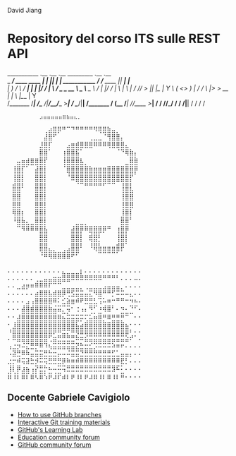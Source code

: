 David Jiang

# Repository del corso ITS sulle REST API

___________              .__  .__       .__                       _________                   .__       .__     
\_   _____/ ____    ____ |  | |__| _____|  |__     ___________   /   _____/__________    ____ |__| _____|  |__  
 |    __)_ /    \  / ___\|  | |  |/  ___/  |  \   /  _ \_  __ \  \_____  \\____ \__  \  /    \|  |/  ___/  |  \ 
 |        \   |  \/ /_/  >  |_|  |\___ \|   Y  \ (  <_> )  | \/  /        \  |_> > __ \|   |  \  |\___ \|   Y  \
/_______  /___|  /\___  /|____/__/____  >___|  /  \____/|__|    /_______  /   __(____  /___|  /__/____  >___|  /
        \/     \//_____/              \/     \/                         \/|__|       \/     \/        \/     \/ 


        ⠀⠀⠀⠀⠀⣠⣤⣤⣤⣤⣤⣶⣦⣤⣄⡀⠀⠀⠀⠀⠀⠀⠀⠀
⠀⠀⠀⠀⠀⠀⠀⠀⢀⣴⣿⡿⠛⠉⠙⠛⠛⠛⠛⠻⢿⣿⣷⣤⡀⠀⠀⠀⠀⠀
⠀⠀⠀⠀⠀⠀⠀⠀⣼⣿⠋⠀⠀⠀⠀⠀⠀⠀⢀⣀⣀⠈⢻⣿⣿⡄⠀⠀⠀⠀
⠀⠀⠀⠀⠀⠀⠀⣸⣿⡏⠀⠀⠀⣠⣶⣾⣿⣿⣿⠿⠿⠿⢿⣿⣿⣿⣄⠀⠀⠀
⠀⠀⠀⠀⠀⠀⠀⣿⣿⠁⠀⠀⢰⣿⣿⣯⠁⠀⠀⠀⠀⠀⠀⠀⠈⠙⢿⣷⡄⠀
⠀⠀⣀⣤⣴⣶⣶⣿⡟⠀⠀⠀⢸⣿⣿⣿⣆⠀⠀⠀⠀⠀⠀⠀⠀⠀⠀⣿⣷⠀
⠀⢰⣿⡟⠋⠉⣹⣿⡇⠀⠀⠀⠘⣿⣿⣿⣿⣷⣦⣤⣤⣤⣶⣶⣶⣶⣿⣿⣿⠀
⠀⢸⣿⡇⠀⠀⣿⣿⡇⠀⠀⠀⠀⠹⣿⣿⣿⣿⣿⣿⣿⣿⣿⣿⣿⣿⣿⡿⠃⠀
⠀⣸⣿⡇⠀⠀⣿⣿⡇⠀⠀⠀⠀⠀⠉⠻⠿⣿⣿⣿⣿⡿⠿⠿⠛⢻⣿⡇⠀⠀
⠀⣿⣿⠁⠀⠀⣿⣿⡇⠀⠀⠀⠀⠀⠀⠀⠀⠀⠀⠀⠀⠀⠀⠀⠀⢸⣿⣧⠀⠀
⠀⣿⣿⠀⠀⠀⣿⣿⡇⠀⠀⠀⠀⠀⠀⠀⠀⠀⠀⠀⠀⠀⠀⠀⠀⢸⣿⣿⠀⠀
⠀⣿⣿⠀⠀⠀⣿⣿⡇⠀⠀⠀⠀⠀⠀⠀⠀⠀⠀⠀⠀⠀⠀⠀⠀⢸⣿⣿⠀⠀
⠀⢿⣿⡆⠀⠀⣿⣿⡇⠀⠀⠀⠀⠀⠀⠀⠀⠀⠀⠀⠀⠀⠀⠀⠀⢸⣿⡇⠀⠀
⠀⠸⣿⣧⡀⠀⣿⣿⡇⠀⠀⠀⠀⠀⠀⠀⠀⠀⠀⠀⠀⠀⠀⠀⠀⣿⣿⠃⠀⠀
⠀⠀⠛⢿⣿⣿⣿⣿⣇⠀⠀⠀⠀⠀⣰⣿⣿⣷⣶⣶⣶⣶⠶⠀⢠⣿⣿⠀⠀⠀
⠀⠀⠀⠀⠀⠀⠀⣿⣿⠀⠀⠀⠀⠀⣿⣿⡇⠀⣽⣿⡏⠁⠀⠀⢸⣿⡇⠀⠀⠀
⠀⠀⠀⠀⠀⠀⠀⣿⣿⠀⠀⠀⠀⠀⣿⣿⡇⠀⢹⣿⡆⠀⠀⠀⣸⣿⠇⠀⠀⠀
⠀⠀⠀⠀⠀⠀⠀⢿⣿⣦⣄⣀⣠⣴⣿⣿⠁⠀⠈⠻⣿⣿⣿⣿⡿⠏⠀⠀⠀⠀
⠀⠀⠀⠀⠀⠀⠀⠈⠛⠻⠿⠿⠿⠿⠋⠁⠀⠀⠀⠀⠀⠀⠀⠀⠀⠀⠀⠀⠀⠀

⠄⠄⠄⠄⠄⠄⠄⠄⠄⠄⠄⠄⣄⣀⣀⣀⡆⠄⠄⠄⠄⠄⠄⠄⠄⠄⠄⠄⠄⠄
⠄⠄⠄⠄⠄⠄⢀⣀⣤⣤⣶⣶⣿⣿⠿⠿⠿⠿⠿⠿⠿⠛⠛⠛⠃⠄⠄⠄⠤⠄
⠄⠄⣀⣴⡶⠶⠿⠿⠿⠏⠉⠉⣀⣀⣀⣀⡀⢀⣀⣀⣀⣠⣤⣤⣤⡀⠄⠄⠄⠄
⠄⠄⠄⠄⠄⠄⣴⣿⣿⣧⣾⣿⡿⢛⣫⣭⣭⣤⣍⠻⣿⠛⠛⡋⠭⠭⠤⣄⠄⠄
⠄⠄⠄⠄⣠⢠⣿⣿⣿⣿⠿⠅⣊⣵⣶⠾⠟⣛⣛⣃⢩⠥⠶⠒⠛⠛⠒⠲⠦⠄
⠄⠄⠄⣼⣿⣾⣿⣿⣿⣷⣬⣭⡉⢭⠂⢐⢠⡄⠻⠋⠰⢾⣿⠃⠄⠲⠄⠙⠋⠄
⠄⠄⣰⣿⣿⣿⣿⣿⣿⣿⣿⣶⣍⣓⣒⣒⣒⡒⣊⣥⣿⠶⣶⠶⠶⠿⠛⠉⠄⠄
⠄⢰⣿⣿⣿⣿⣿⣿⣿⣿⣿⣿⣿⣿⣿⣏⣡⣾⣿⣿⣿⣷⣶⣿⣿⣷⣄⠄⠄⠄
⠰⣿⣿⣿⣿⣿⣿⣿⣿⣿⡿⠿⣛⡛⠿⢿⣿⣿⣿⣿⣿⣿⣿⣿⣿⣿⣿⠆⠄⠄
⠄⠿⣿⣿⣿⣿⣿⣿⣿⢋⣶⣛⣛⣛⣛⠷⠶⣮⣭⣭⣭⣭⣭⣭⣭⣭⣵⠞⠁⠄
⢠⣐⡲⠬⣍⣛⡛⠿⠹⢦⣭⣭⣭⣭⣭⣝⣓⣒⣊⡩⠭⠭⠭⠵⠶⠖⠄⠄⠄⠄
⠠⣽⣛⠿⠷⣤⣭⣭⣛⣓⣒⡤⠤⠬⣭⣭⣙⣛⣛⣛⣛⣛⣛⣋⣁⣤⣤⡄⠄⠄
⣐⡒⠾⢭⣽⣓⡺⠭⢭⣛⣛⣛⡿⠷⠶⠾⠿⠿⠿⠿⠿⠿⠿⠿⠿⣟⡃⠄⠄⠄
⢸⡇⡿⣰⣦⢠⡝⣛⡓⠦⠤⠭⢭⣛⣛⣛⣛⣛⣛⣛⣛⣛⣛⣻⠯⠅⠄⠄⠄⠄
⣿⢸⡇⣿⡏⣾⢇⣿⢣⡿⣸⡟⣴⡆⡶⢰⡆⡶⣰⣶⢰⡆⣶⢰⡆⠿⠄⠄⠄⠄
## Docente Gabriele Cavigiolo




* [How to use GitHub branches](https://www.youtube.com/watch?v=H5GJfcp3p4Q&feature=youtu.be)
* [Interactive Git training materials](https://githubtraining.github.io/training-manual/#/01_getting_ready_for_class)
* [GitHub's Learning Lab](https://lab.github.com/)
* [Education community forum](https://education.github.community/)
* [GitHub community forum](https://github.community/)
